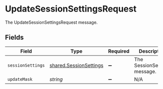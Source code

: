 # UpdateSessionSettingsRequest

The UpdateSessionSettingsRequest message.


## Fields

| Field                                                                   | Type                                                                    | Required                                                                | Description                                                             |
| ----------------------------------------------------------------------- | ----------------------------------------------------------------------- | ----------------------------------------------------------------------- | ----------------------------------------------------------------------- |
| `sessionSettings`                                                       | [shared.SessionSettings](../../../sdk/models/shared/sessionsettings.md) | :heavy_minus_sign:                                                      | The SessionSettings message.                                            |
| `updateMask`                                                            | *string*                                                                | :heavy_minus_sign:                                                      | N/A                                                                     |